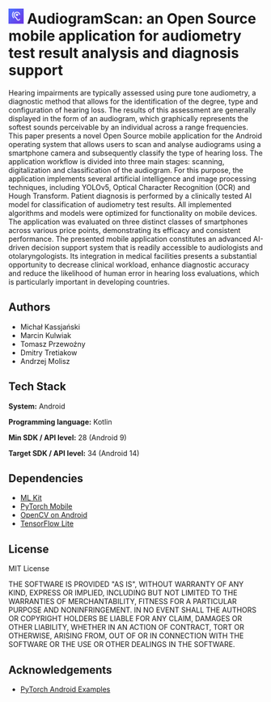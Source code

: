 

# <img src="https://github.com/michal-kass/AudiogramScan/blob/main/icon.png?raw=true" width="30"  /> AudiogramScan: an Open Source mobile application for audiometry test result analysis and diagnosis support

Hearing impairments are typically assessed using pure tone audiometry, a diagnostic method that allows for the identification of the degree, type and configuration of hearing loss. The results of this assessment are generally displayed in the form of an audiogram, which graphically represents the softest sounds perceivable by an individual across a range frequencies. This paper presents a novel Open Source mobile application for the Android operating system that allows users to scan and analyse audiograms using a smartphone camera and subsequently classify the type of hearing loss. The application workflow is divided into three main stages: scanning, digitalization and classification of the audiogram. For this purpose, the application implements several artificial intelligence and image processing techniques, including YOLOv5, Optical Character Recognition (OCR) and Hough Transform. Patient diagnosis is performed by a clinically tested AI model for classification of audiometry test results. All implemented algorithms and models were optimized for functionality on mobile devices. The application was evaluated on three distinct classes of smartphones across various price points, demonstrating its efficacy and consistent performance. The presented mobile application constitutes an advanced AI-driven decision support system that is readily accessible to audiologists and otolaryngologists. Its integration in medical facilities presents a substantial opportunity to decrease clinical workload, enhance diagnostic accuracy and reduce the likelihood of human error in hearing loss evaluations, which is particularly important in developing countries.


## Authors

- Michał Kassjański
- Marcin Kulwiak
- Tomasz Przewoźny
- Dmitry Tretiakow
- Andrzej Molisz

## Tech Stack

**System:** Android

**Programming language:** Kotlin

**Min SDK / API level:** 28 (Android 9)

**Target SDK / API level:** 34 (Android 14)





## Dependencies
- [ML Kit](https://developers.google.com/ml-kit/guides)
- [PyTorch Mobile](https://pytorch.org/mobile/android/)
- [OpenCV on Android](https://opencv.org/android/)
- [TensorFlow Lite](https://ai.google.dev/edge/litert/libraries/task_library/overview)


## License

MIT License

THE SOFTWARE IS PROVIDED "AS IS", WITHOUT WARRANTY OF ANY KIND, EXPRESS OR
IMPLIED, INCLUDING BUT NOT LIMITED TO THE WARRANTIES OF MERCHANTABILITY,
FITNESS FOR A PARTICULAR PURPOSE AND NONINFRINGEMENT. IN NO EVENT SHALL THE
AUTHORS OR COPYRIGHT HOLDERS BE LIABLE FOR ANY CLAIM, DAMAGES OR OTHER
LIABILITY, WHETHER IN AN ACTION OF CONTRACT, TORT OR OTHERWISE, ARISING FROM,
OUT OF OR IN CONNECTION WITH THE SOFTWARE OR THE USE OR OTHER DEALINGS IN THE
SOFTWARE.
## Acknowledgements

 - [PyTorch Android Examples](https://github.com/pytorch/android-demo-app)

